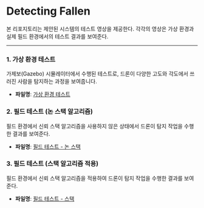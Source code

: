 # Detecting Fallen

본 리포지토리는 제안된 시스템의 테스트 영상을 제공한다. 각각의 영상은 가상 환경과 실제 필드 환경에서의 테스트 결과를 보여준다.

---

### 1. 가상 환경 테스트
가제보(Gazebo) 시뮬레이터에서 수행된 테스트로, 드론이 다양한 고도와 각도에서 쓰러진 사람을 탐지하는 과정을 보여줍니다.
- **파일명**: [가상 환경 테스트](https://github.com/kdykmg/Detecting_Fallen/blob/main/%EA%B0%80%EC%A0%9C%EB%B3%B4%ED%99%98%EA%B2%BD.mp4)

### 2. 필드 테스트 (논 스택 알고리즘)
필드 환경에서 신뢰 스택 알고리즘을 사용하지 않은 상태에서 드론이 탐지 작업을 수행한 결과를 보여준다.
- **파일명**: [필드 테스트 - 논 스택](https://github.com/kdykmg/Detecting_Fallen/blob/main/%ED%95%84%EB%93%9C%ED%85%8C%EC%8A%A4%ED%8A%B8_%EB%85%BC%EC%8A%A4%ED%83%9D.mp4)

### 3. 필드 테스트 (스택 알고리즘 적용)
필드 환경에서 신뢰 스택 알고리즘을 적용하여 드론이 탐지 작업을 수행한 결과를 보여준다.
- **파일명**: [필드 테스트 - 스택](https://github.com/kdykmg/Detecting_Fallen/blob/main/%ED%95%84%EB%93%9C%ED%85%8C%EC%8A%A4%ED%8A%B8_%EC%8A%A4%ED%83%9D.mp4)
